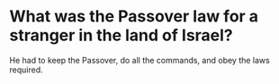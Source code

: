 # What was the Passover law for a stranger in the land of Israel?

He had to keep the Passover, do all the commands, and obey the laws required.
